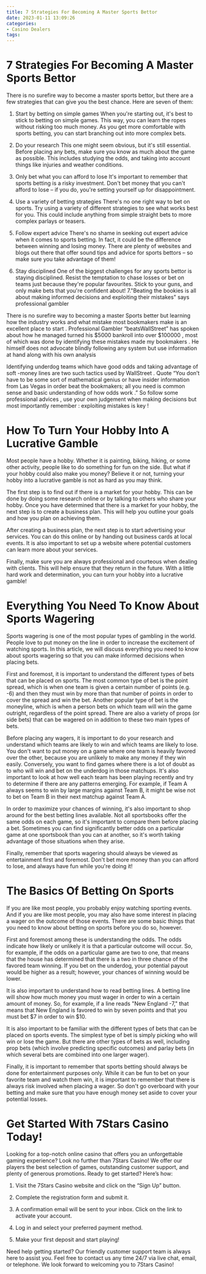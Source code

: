 ```yaml
---
title: 7 Strategies For Becoming A Master Sports Bettor 
date: 2023-01-11 13:09:26
categories:
- Casino Dealers
tags:
---
```



#  7 Strategies For Becoming A Master Sports Bettor 
There is no surefire way to become a master sports bettor, but there are a few strategies that can give you the best chance. Here are seven of them:

1. Start by betting on simple games
When you're starting out, it's best to stick to betting on simple games. This way, you can learn the ropes without risking too much money. As you get more comfortable with sports betting, you can start branching out into more complex bets.

2. Do your research
This one might seem obvious, but it's still essential. Before placing any bets, make sure you know as much about the game as possible. This includes studying the odds, and taking into account things like injuries and weather conditions.

3. Only bet what you can afford to lose
It's important to remember that sports betting is a risky investment. Don't bet money that you can't afford to lose – if you do, you're setting yourself up for disappointment.

4. Use a variety of betting strategies
There's no one right way to bet on sports. Try using a variety of different strategies to see what works best for you. This could include anything from simple straight bets to more complex parlays or teasers.

5. Follow expert advice
There's no shame in seeking out expert advice when it comes to sports betting. In fact, it could be the difference between winning and losing money. There are plenty of websites and blogs out there that offer sound tips and advice for sports bettors – so make sure you take advantage of them!

6. Stay disciplined
One of the biggest challenges for any sports bettor is staying disciplined. Resist the temptation to chase losses or bet on teams just because they're popular favourites. Stick to your guns, and only make bets that you're confident about!
7."Beating the bookies is all about making informed decisions and exploiting their mistakes" says professional gambler 

There is no surefire way to becoming a master Sports better but learning how the industry works and what mistake most bookmakers make is an excellent place to start . Professional Gambler “beatsWallStreet” has spoken about how he managed turned his $5000 bankroll into over $100000 , most of which was done by identifying these mistakes made my bookmakers . He himself does not advocate blindly following any system but use information at hand along with his own analysis 

 Identifying underdog teams which have good odds and taking advantage of soft -money lines are two such tactics used by WallStreet . Quote “You don’t have to be some sort of mathematical genius or have insider information from Las Vegas in order beat the bookmakers; all you need is common sense and basic understanding of how odds work .” So follow some professional advices , use your own judgement when making decisions but most importantly remember : exploiting mistakes is key !

#  How To Turn Your Hobby Into A Lucrative Gamble 

Most people have a hobby. Whether it is painting, biking, hiking, or some other activity, people like to do something for fun on the side. But what if your hobby could also make you money? Believe it or not, turning your hobby into a lucrative gamble is not as hard as you may think.

The first step is to find out if there is a market for your hobby. This can be done by doing some research online or by talking to others who share your hobby. Once you have determined that there is a market for your hobby, the next step is to create a business plan. This will help you outline your goals and how you plan on achieving them.

After creating a business plan, the next step is to start advertising your services. You can do this online or by handing out business cards at local events. It is also important to set up a website where potential customers can learn more about your services.

Finally, make sure you are always professional and courteous when dealing with clients. This will help ensure that they return in the future. With a little hard work and determination, you can turn your hobby into a lucrative gamble!

#  Everything You Need To Know About Sports Wagering 
Sports wagering is one of the most popular types of gambling in the world. People love to put money on the line in order to increase the excitement of watching sports. In this article, we will discuss everything you need to know about sports wagering so that you can make informed decisions when placing bets.

First and foremost, it is important to understand the different types of bets that can be placed on sports. The most common type of bet is the point spread, which is when one team is given a certain number of points (e.g. -6) and then they must win by more than that number of points in order to cover the spread and win the bet. Another popular type of bet is the moneyline, which is when a person bets on which team will win the game outright, regardless of the point spread. There are also a variety of props (or side bets) that can be wagered on in addition to these two main types of bets.

Before placing any wagers, it is important to do your research and understand which teams are likely to win and which teams are likely to lose. You don't want to put money on a game where one team is heavily favored over the other, because you are unlikely to make any money if they win easily. Conversely, you want to find games where there is a lot of doubt as to who will win and bet on the underdog in those matchups. It's also important to look at how well each team has been playing recently and try to determine if there are any patterns emerging. For example, if Team A always seems to win by large margins against Team B, it might be wise not to bet on Team B in their next matchup against Team A.

In order to maximize your chances of winning, it's also important to shop around for the best betting lines available. Not all sportsbooks offer the same odds on each game, so it's important to compare them before placing a bet. Sometimes you can find significantly better odds on a particular game at one sportsbook than you can at another, so it's worth taking advantage of those situations when they arise.

 Finally, remember that sports wagering should always be viewed as entertainment first and foremost. Don't bet more money than you can afford to lose, and always have fun while you're doing it!

#  The Basics Of Betting On Sports  

If you are like most people, you probably enjoy watching sporting events. And if you are like most people, you may also have some interest in placing a wager on the outcome of those events. There are some basic things that you need to know about betting on sports before you do so, however.

First and foremost among these is understanding the odds. The odds indicate how likely or unlikely it is that a particular outcome will occur. So, for example, if the odds on a particular game are two to one, that means that the house has determined that there is a two in three chance of the favored team winning. If you bet on the underdog, your potential payout would be higher as a result; however, your chances of winning would be lower.

It is also important to understand how to read betting lines. A betting line will show how much money you must wager in order to win a certain amount of money. So, for example, if a line reads "New England -7," that means that New England is favored to win by seven points and that you must bet $7 in order to win $10.

It is also important to be familiar with the different types of bets that can be placed on sports events. The simplest type of bet is simply picking who will win or lose the game. But there are other types of bets as well, including prop bets (which involve predicting specific outcomes) and parlay bets (in which several bets are combined into one larger wager).

Finally, it is important to remember that sports betting should always be done for entertainment purposes only. While it can be fun to bet on your favorite team and watch them win, it is important to remember that there is always risk involved when placing a wager. So don't go overboard with your betting and make sure that you have enough money set aside to cover your potential losses.

#  Get Started With 7Stars Casino Today!

Looking for a top-notch online casino that offers you an unforgettable gaming experience? Look no further than 7Stars Casino! We offer our players the best selection of games, outstanding customer support, and plenty of generous promotions. Ready to get started? Here’s how:

1. Visit the 7Stars Casino website and click on the “Sign Up” button.

2. Complete the registration form and submit it.

3. A confirmation email will be sent to your inbox. Click on the link to activate your account.

4. Log in and select your preferred payment method.

5. Make your first deposit and start playing!

Need help getting started? Our friendly customer support team is always here to assist you. Feel free to contact us any time 24/7 via live chat, email, or telephone. We look forward to welcoming you to 7Stars Casino!